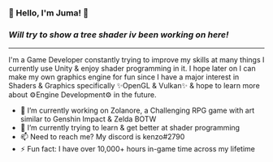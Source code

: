 ### 👋 Hello, I'm Juma! 👋
### ***Will try to show a tree shader iv been working on here!***

---
I'm a Game Developer constantly trying to improve my skills at many things I currently use Unity & enjoy shader programming in it. I hope later on I can make my own graphics engine for fun since I have a major interest in Shaders & Graphics specifically ✨OpenGL & Vulkan✨ & hope to learn more about ⚙️Engine Development⚙️ in the future.

- 🔭 I’m currently working on Zolanore, a Challenging RPG game with art similar to Genshin Impact & Zelda BOTW
- 🌱 I’m currently trying to learn & get better at shader programming
- 📫 Need to reach me? My discord is kenzo#2790
- ⚡ Fun fact: I have over 10,000+ hours in-game time across my lifetime


